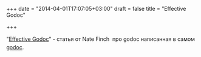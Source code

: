 +++
date = "2014-04-01T17:07:05+03:00"
draft = false
title = "Effective Godoc"

+++

<p>&quot;<a href="http://blog.natefinch.com/2014/04/effective-godoc.html">Effective Godoc</a>&quot; - статья от Nate Finch&nbsp;&nbsp;про g<span style="line-height: 1.6em;">odoc написанная в самом <a href="https://godoc.org/github.com/natefinch/godocgo">godoc</a>.</span></p>

